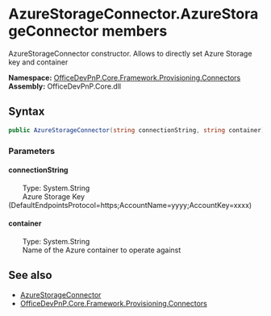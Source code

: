 # AzureStorageConnector.AzureStorageConnector members 
 AzureStorageConnector constructor. Allows to directly set Azure Storage key and container   

**Namespace:** [OfficeDevPnP.Core.Framework.Provisioning.Connectors](OfficeDevPnP.Core.Framework.Provisioning.Connectors.md)  
**Assembly:** OfficeDevPnP.Core.dll  
## Syntax
```C#
public AzureStorageConnector(string connectionString, string container)
```
### Parameters
#### connectionString  
&emsp;&emsp;Type: System.String  
&emsp;&emsp;Azure Storage Key (DefaultEndpointsProtocol=https;AccountName=yyyy;AccountKey=xxxx)  


#### container  
&emsp;&emsp;Type: System.String  
&emsp;&emsp;Name of the Azure container to operate against  


## See also
- [AzureStorageConnector](OfficeDevPnP.Core.Framework.Provisioning.Connectors.AzureStorageConnector.md)
- [OfficeDevPnP.Core.Framework.Provisioning.Connectors](OfficeDevPnP.Core.Framework.Provisioning.Connectors.md)

